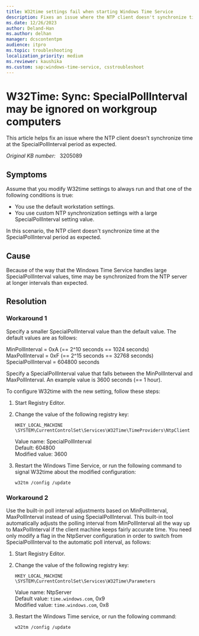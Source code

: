 ```yaml
---
title: W32time settings fail when starting Windows Time Service
description: Fixes an issue where the NTP client doesn't synchronize time at the SpecialPollInterval period as expected.
ms.date: 12/26/2023
author: Deland-Han
ms.author: delhan
manager: dcscontentpm
audience: itpro
ms.topic: troubleshooting
localization_priority: medium
ms.reviewer: kaushika
ms.custom: sap:windows-time-service, csstroubleshoot
---
```

# W32Time: Sync: SpecialPollInterval may be ignored on workgroup computers

This article helps fix an issue where the NTP client doesn't synchronize time at the SpecialPollInterval period as expected.

_Original KB number:_ &nbsp; 3205089

## Symptoms

Assume that you modify W32time settings to always run and that one of the following conditions is true:

- You use the default workstation settings.
- You use custom NTP synchronization settings with a large SpecialPollInterval setting value.

In this scenario, the NTP client doesn't synchronize time at the SpecialPollInterval period as expected.

## Cause

Because of the way that the Windows Time Service handles large SpecialPollInterval values, time may be synchronized from the NTP server at longer intervals than expected.

## Resolution

### Workaround 1

Specify a smaller SpecialPollInterval value than the default value. The default values are as follows:

MinPollInterval = 0xA (== 2^10 seconds == 1024 seconds)  
MaxPollInterval = 0xF (== 2^15 seconds == 32768 seconds)  
SpecialPollInterval = 604800 seconds  

Specify a SpecialPollInterval value that falls between the MinPollInterval and MaxPollInterval. An example value is 3600 seconds (== 1 hour).  

To configure W32time with the new setting, follow these steps:

1. Start Registry Editor.
2. Change the value of the following registry key:

    `HKEY_LOCAL_MACHINE \SYSTEM\CurrentControlSet\Services\W32Time\TimeProviders\NtpClient`

    Value name: SpecialPollInterval  
    Default: 604800  
    Modified value: 3600  
3. Restart the Windows Time Service, or run the following command to signal W32time about the modified configuration:  

    ```console
    w32tm /config /update  
    ```

### Workaround 2

Use the built-in poll interval adjustments based on MinPollInterval, MaxPollInterval instead of using SpecialPollInterval. This built-in tool automatically adjusts the polling interval from MinPollInterval all the way up to MaxPollInterval if the client machine keeps fairly accurate time. You need only modify a flag in the NtpServer configuration in order to switch from SpecialPollInterval to the automatic poll interval, as follows:

1. Start Registry Editor.
2. Change the value of the following registry key:

    `HKEY_LOCAL_MACHINE \SYSTEM\CurrentControlSet\Services\W32Time\Parameters`  

    Value name: NtpServer  
    Default value: `time.windows.com`, 0x9  
    Modified value: `time.windows.com`, 0x8  
3. Restart the Windows Time service, or run the following command:

    ```console
    w32tm /config /update  
    ```
